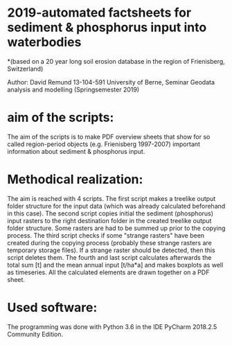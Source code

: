 # 2019-automated factsheets for sediment & phosphorus input into waterbodies
*(based on a 20 year long soil erosion database in the region of Frienisberg, Switzerland)

Author: David Remund 13-104-591
University of Berne, Seminar Geodata analysis and modelling (Springsemester 2019)


# aim of the scripts:

The aim of the scripts is to make PDF overview sheets that show for so called region-period objects (e.g. Frienisberg 1997-2007) important information about sediment & phosphorus input.

# Methodical realization:

The aim is reached with 4 scripts. The first script makes a treelike output folder structure for the input data (which was already calculated beforehand in this case). The second script copies initial the sediment (phosphorus) input rasters to the right destination folder in the created treelike output folder structure. Some rasters are had to be summed up prior to the copying process. The third script checks if some "strange rasters" have been created during the copying process (probably these strange rasters are temporary storage files). If a strange raster should be detected, then this script deletes them. The fourth and last script calculates afterwards the total sum [t] and the mean annual input [t/ha*a] and makes boxplots as well as timeseries. All the calculated elements are drawn together on a PDF sheet.

# Used software:

The programming was done with Python 3.6 in the IDE PyCharm 2018.2.5 Community Edition.

